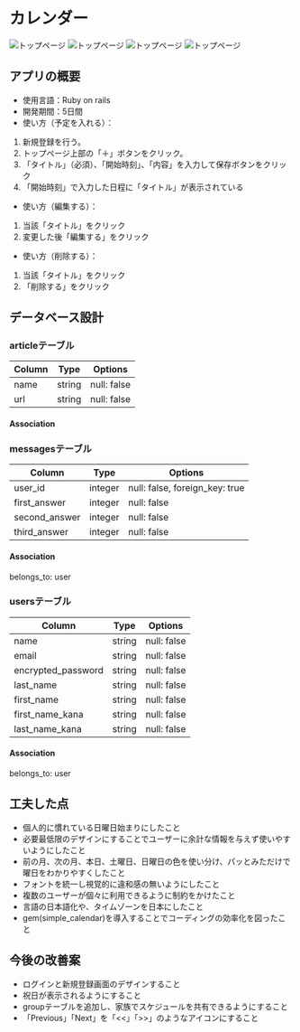 # カレンダー
![トップページ](https://i.gyazo.com/6f248672b60c8e24372d96f5d683deb0.png)
![トップページ](https://i.gyazo.com/99109195f0602169327e52758b4461d7.png)
![トップページ](https://i.gyazo.com/34690fee0c2827cc0cbf81a56b4c9480.png)
![トップページ](https://i.gyazo.com/a6b91d05841be27b447ec74fab886e4a.png
)

## アプリの概要
- 使用言語：Ruby on rails
- 開発期間：5日間
- 使い方（予定を入れる）：
1. 新規登録を行う。
2. トップページ上部の「＋」ボタンをクリック。
3. 「タイトル」（必須）、「開始時刻」、「内容」を入力して保存ボタンをクリック
4. 「開始時刻」で入力した日程に「タイトル」が表示されている
- 使い方（編集する）：
1. 当該「タイトル」をクリック
2. 変更した後「編集する」をクリック
- 使い方（削除する）：
1. 当該「タイトル」をクリック
2. 「削除する」をクリック

## データベース設計

### articleテーブル
|Column|Type|Options|
|------|----|-------|
|name|string|null: false|
|url|string|null: false|
#### Association

### messagesテーブル
|Column|Type|Options|
|------|----|-------|
|user_id|integer|null: false, foreign_key: true|
|first_answer|integer|null: false|
|second_answer|integer|null: false|
|third_answer|integer|null: false|
#### Association
belongs_to: user

### usersテーブル
|Column|Type|Options|
|------|----|-------|
|name|string|null: false|
|email|string|null: false|
|encrypted_password|string|null: false|
|last_name|string|null: false|
|first_name|string|null: false|
|first_name_kana|string|null: false|
|last_name_kana|string|null: false|
#### Association
belongs_to: user

## 工夫した点
- 個人的に慣れている日曜日始まりにしたこと
- 必要最低限のデザインにすることでユーザーに余計な情報を与えず使いやすいようにしたこと
- 前の月、次の月、本日、土曜日、日曜日の色を使い分け、パッとみただけで曜日をわかりやすくしたこと
- フォントを統一し視覚的に違和感の無いようにしたこと
- 複数のユーザーが個々に利用できるように制約をかけたこと
- 言語の日本語化や、タイムゾーンを日本にしたこと
- gem(simple_calendar)を導入することでコーディングの効率化を図ったこと

## 今後の改善案
- ログインと新規登録画面のデザインすること
- 祝日が表示されるようにすること
- groupテーブルを追加し、家族でスケジュールを共有できるようにすること
- 「Previous」「Next」を「<<」「>>」のようなアイコンにすること